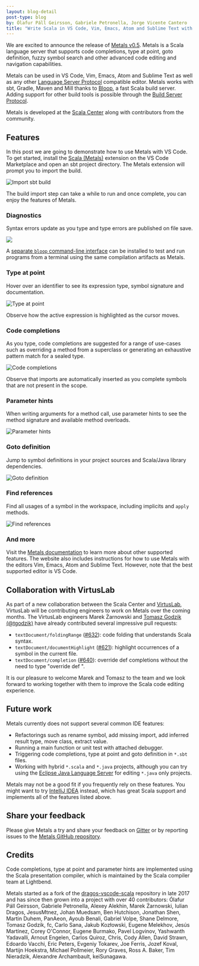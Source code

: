 ```yaml
---
layout: blog-detail
post-type: blog
by: Ólafur Páll Geirsson, Gabriele Petronella, Jorge Vicente Cantero
title: "Write Scala in VS Code, Vim, Emacs, Atom and Sublime Text with Metals"
---
```


We are excited to announce the release of
[Metals v0.5](https://scalameta.org/metals/blog/2020/04/12/mercury.html). Metals
is a Scala language server that supports code completions, type at point, goto
definition, fuzzy symbol search and other advanced code editing and navigation
capabilities.

Metals can be used in VS Code, Vim, Emacs, Atom and Sublime Text as well as any
other
[Language Server Protocol](https://microsoft.github.io/language-server-protocol/)
compatible editor. Metals works with sbt, Gradle, Maven and Mill thanks to
[Bloop](https://scalacenter.github.io/bloop/), a fast Scala build server. Adding
support for other build tools is possible through the
[Build Server Protocol](https://build-server-protocol.github.io).

Metals is developed at the [Scala Center](https://scala.epfl.ch/) along with
contributors from the community.

## Features

In this post we are going to demonstrate how to use Metals with VS Code. To get
started, install the
[Scala (Metals)](https://marketplace.visualstudio.com/items?itemName=scalameta.metals)
extension on the VS Code Marketplace and open an sbt project directory. The
Metals extension will prompt you to import the build.

![Import sbt build](https://i.imgur.com/0VqZWay.png)

The build import step can take a while to run and once complete, you can enjoy
the features of Metals.

### Diagnostics

Syntax errors update as you type and type errors are published on file save.

![](https://i.imgur.com/JYLQGrc.gif)

A
[separate `bloop` command-line interface](https://scalacenter.github.io/bloop/setup)
can be installed to test and run programs from a terminal using the same
compilation artifacts as Metals.

### Type at point

Hover over an identifier to see its expression type, symbol signature and
documentation.

![Type at point](https://i.imgur.com/vANZ0Xh.gif)

Observe how the active expression is highlighted as the cursor moves.

### Code completions

As you type, code completions are suggested for a range of use-cases such as
overriding a method from a superclass or generating an exhaustive pattern match
for a sealed type.

![Code completions](https://user-images.githubusercontent.com/1408093/56036958-725bac00-5d2e-11e9-9cf7-46249125494a.gif)

Observe that imports are automatically inserted as you complete symbols that are
not present in the scope.

### Parameter hints

When writing arguments for a method call, use parameter hints to see the method
signature and available method overloads.

![Parameter hints](https://i.imgur.com/TzLelzP.gif)

### Goto definition

Jump to symbol definitions in your project sources and Scala/Java library
dependencies.

![Goto definition](https://i.imgur.com/bCIhFof.gif)

### Find references

Find all usages of a symbol in the workspace, including implicits and `apply`
methods.

![Find references](https://user-images.githubusercontent.com/1408093/51089190-75fc8880-1769-11e9-819c-95262205e95c.png)

### And more

Visit the
[Metals documentation](https://scalameta.org/metals/docs/editors/overview.html)
to learn more about other supported features. The website also includes
instructions for how to use Metals with the editors Vim, Emacs, Atom and Sublime
Text. However, note that the best supported editor is VS Code.

## Collaboration with VirtusLab

As part of a new collaboration between the Scala Center and
[VirtusLab](https://virtuslab.com/), VirtusLab will be contributing engineers to
work on Metals over the coming months. The VirtusLab engineers
Marek Żarnowski and
[Tomasz Godzik (@tgodzik)](https://github.com/tgodzik) have already contributed
several impressive pull requests:

- `textDocument/foldingRange`
  ([#632](https://github.com/scalameta/metals/pull/632)): code folding that
  understands Scala syntax.
- `textDocument/documentHighlight`
  ([#621](https://github.com/scalameta/metals/pull/621)): highlight occurrences
  of a symbol in the current file.
- `textDocument/completion`
  ([#640](https://github.com/scalameta/metals/pull/640)): override def
  completions without the need to type "override def ".

It is our pleasure to welcome Marek and Tomasz to the team and we look forward
to working together with them to improve the Scala code editing experience.

## Future work

Metals currently does not support several common IDE features:

- Refactorings such as rename symbol, add missing import, add inferred result
  type, move class, extract value.
- Running a main function or unit test with attached debugger.
- Triggering code completions, type at point and goto definition in `*.sbt`
  files.
- Working with hybrid `*.scala` and `*.java` projects, although you can try
  using the
  [Eclipse Java Language Server](https://github.com/eclipse/eclipse.jdt.ls) for
  editing `*.java` only projects.

Metals may not be a good fit if you frequently rely on these features. You might
want to try [IntelliJ IDEA](https://www.jetbrains.com/idea/) instead, which has
great Scala support and implements all of the features listed above.

## Share your feedback

Please give Metals a try and share your feedback on
[Gitter](https://gitter.im/scalameta/metals) or by reporting issues to the
[Metals GitHub repository](https://github.com/scalameta/metals/).

## Credits

Code completions, type at point and parameter hints are implemented using the
Scala presentation compiler, which is maintained by the Scala compiler team at
Lightbend.

Metals started as a fork of the
[dragos-vscode-scala](https://github.com/dragos/dragos-vscode-scala) repository
in late 2017 and has since then grown into a project with over 40 contributors:
Ólafur Páll Geirsson, Gabriele Petronella, Alexey Alekhin, Marek Żarnowski,
Iulian Dragos, JesusMtnez, Johan Muedsam, Ben Hutchison, Jonathan Shen, Martin
Duhem, PanAeon, Ayoub Benali, Gabriel Volpe, Shane Delmore, Tomasz Godzik, fc,
Carlo Sana, Jakub Kozłowski, Eugene Melekhov, Jesús Martínez, Corey O'Connor,
Eugene Burmako, Pavel Logvinov, Yashwanth Yadavalli, Arnout Engelen, Carlos
Quiroz, Chris, Cody Allen, David Strawn, Edoardo Vacchi, Eric Peters, Evgeniy
Tokarev, Joe Ferris, Jozef Koval, Martijn Hoekstra, Michael Pollmeier, Rory
Graves, Ross A. Baker, Tim Nieradzik, Alexandre Archambault, keiSunagawa.
